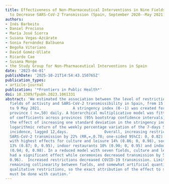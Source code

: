 ```yaml
---
title: Effectiveness of Non-Pharmaceutical Interventions in Nine Fields of Activity
  to Decrease SARS-CoV-2 Transmission (Spain, September 2020--May 2021)
authors:
- Inés Barbeito
- Daniel Precioso
- María José Sierra
- Susana Vegas-Azcárate
- Sonia Fernández Balbuena
- Begoña Vitoriano
- David Goméz-Ullate
- Ricardo Cao
- Susana Monge
- the Study Group for Non-Pharmaceutical Interventions in Spain
date: '2023-04-01'
publishDate: '2025-10-21T14:54:43.150765Z'
publication_types:
- article-journal
publication: '*Frontiers in Public Health*'
doi: 10.3389/fpubh.2023.1061331
abstract: 'We estimated the association between the level of restriction in nine different
  fields of activity and SARS-CoV-2 transmissibility in Spain, from 15 September 2020
  to 9 May 2021.              A stringency index (0--1) was created for each Spanish
  province ( n=,50) daily. A hierarchical multiplicative model was fitted. The median
  of coefficients across provinces (95% bootstrap confidence intervals) quantified
  the effect of increasing one standard deviation in the stringency index over the
  logarithmic return of the weekly percentage variation of the 7-days SARS-CoV-2 cumulative
  incidence, lagged 12,days.                Overall, increasing restrictions reduced
  SARS-CoV-2 transmission by 22% (RR,=,0.78; one-sided 95%CI: 0, 0.82) in 1 week,
  with highest effects for culture and leisure 14% (0.86; 0, 0.98), social distancing
  13% (0.87; 0, 0.95), indoor restaurants 10% (0.90; 0, 0.95) and indoor sports 6%
  (0.94; 0, 0.98). In a reduced model with seven fields, culture and leisure no longer
  had a significant effect while ceremonies decreased transmission by 5% (0.95; 0,
  0.96).  Increased restrictions decreased COVID-19 transmission. Limitations include
  remaining collinearity between fields, and somewhat artificial quantification of
  qualitative restrictions, so the exact attribution of the effect to specific areas
  must be done with caution.'
---
```

